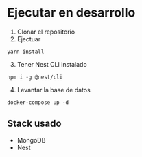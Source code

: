 # Ejecutar en desarrollo
1. Clonar el repositorio
2. Ejectuar
```
yarn install
```
3. Tener Nest CLI instalado
```
npm i -g @nest/cli
```
4. Levantar la base de datos
```
docker-compose up -d
```


## Stack usado
* MongoDB
* Nest